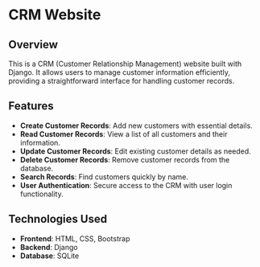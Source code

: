 # CRM Website

## Overview

This is a CRM (Customer Relationship Management) website built with Django. It allows users to manage customer information efficiently, providing a straightforward interface for handling customer records.

## Features

- **Create Customer Records**: Add new customers with essential details.
- **Read Customer Records**: View a list of all customers and their information.
- **Update Customer Records**: Edit existing customer details as needed.
- **Delete Customer Records**: Remove customer records from the database.
- **Search Records**: Find customers quickly by name.
- **User Authentication**: Secure access to the CRM with user login functionality.

## Technologies Used

- **Frontend**: HTML, CSS, Bootstrap
- **Backend**: Django
- **Database**: SQLite
